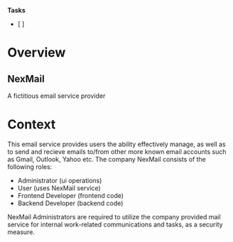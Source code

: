 
**Tasks**
- [ ] 


# Overview

## NexMail 
A fictitious email service provider


# Context

This email service provides users the ability effectively manage, as well as to send and recieve emails to/from other more known email accounts such as Gmail, Outlook, Yahoo etc. 
The company NexMail consists of the following roles:

- Administrator         (ui operations)
- User                  (uses NexMail service)
- Frontend Developer    (frontend code)
- Backend Developer     (backend code)

NexMail Administrators are required to utilize the company provided mail service for internal work-related communications and tasks, as a security measure. 

